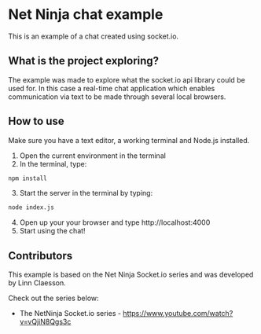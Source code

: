 # Net Ninja chat example

This is an example of a chat created using socket.io.

## What is the project exploring?

The example was made to explore what the socket.io api library could be used for. In this case a real-time chat application which enables communication via text to be made through several local browsers.

## How to use

Make sure you have a text editor, a working terminal and Node.js installed.

1. Open the current environment in the terminal
2. In the terminal, type:

```bash
npm install
```

3. Start the server in the terminal by typing:

```bash
node index.js
```

4. Open up your your browser and type http://localhost:4000
5. Start using the chat!

## Contributors

This example is based on the Net Ninja Socket.io series and was developed by Linn Claesson.

Check out the series below:

-   The NetNinja Socket.io series - https://www.youtube.com/watch?v=vQjiN8Qgs3c
